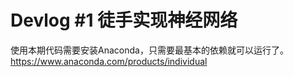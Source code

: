 # Devlog #1 徒手实现神经网络

使用本期代码需要安装Anaconda，只需要最基本的依赖就可以运行了。
https://www.anaconda.com/products/individual
